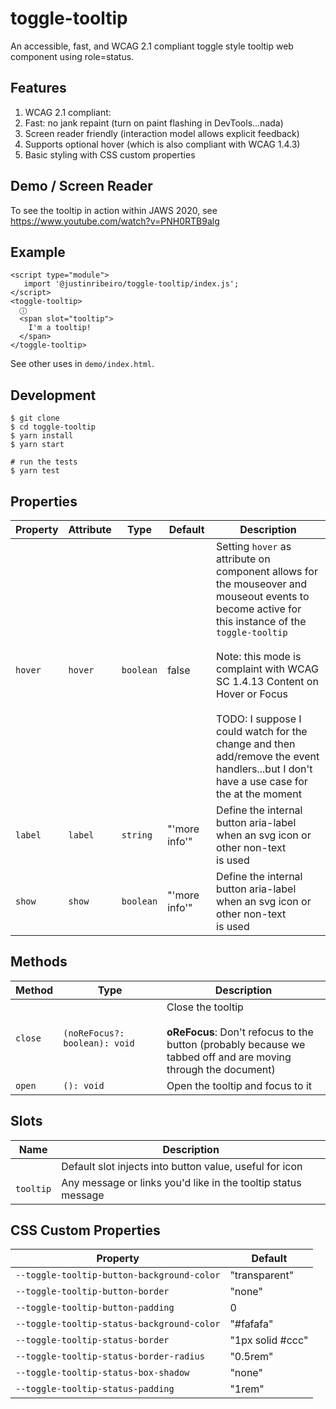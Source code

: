 # toggle-tooltip

An accessible, fast, and WCAG 2.1 compliant toggle style tooltip web component using role=status.

## Features
1. WCAG 2.1 compliant:
2. Fast: no jank repaint (turn on paint flashing in DevTools...nada)
3. Screen reader friendly (interaction model allows explicit feedback)
4. Supports optional hover (which is also compliant with WCAG 1.4.3)
5. Basic styling with CSS custom properties

## Demo /  Screen Reader
To see the tooltip in action within JAWS 2020, see
https://www.youtube.com/watch?v=PNH0RTB9alg

## Example
```
<script type="module">
   import '@justinribeiro/toggle-tooltip/index.js';
</script>
<toggle-tooltip>
  ⓘ
  <span slot="tooltip">
    I'm a tooltip!
  </span>
</toggle-tooltip>
```

See other uses in `demo/index.html`.

## Development
```
$ git clone
$ cd toggle-tooltip
$ yarn install
$ yarn start

# run the tests
$ yarn test
```

## Properties

| Property | Attribute | Type      | Default       | Description                                      |
|----------|-----------|-----------|---------------|--------------------------------------------------|
| `hover`  | `hover`   | `boolean` | false         | Setting `hover` as attribute on component allows for the mouseover and<br />mouseout events to become active for this instance of the `toggle-tooltip`<br /><br />Note: this mode is complaint with WCAG SC 1.4.13 Content on Hover or Focus<br /><br />TODO: I suppose I could watch for the change and then add/remove the event<br />handlers...but I don't have a use case for the at the moment |
| `label`  | `label`   | `string`  | "'more info'" | Define the internal button aria-label when an svg icon or other non-text<br />is used |
| `show`   | `show`    | `boolean` | "'more info'" | Define the internal button aria-label when an svg icon or other non-text<br />is used |

## Methods

| Method  | Type                          | Description                                      |
|---------|-------------------------------|--------------------------------------------------|
| `close` | `(noReFocus?: boolean): void` | Close the tooltip<br /><br />**oReFocus**: Don't refocus to the button (probably because we<br />tabbed off and are moving through the document) |
| `open`  | `(): void`                    | Open the tooltip and focus to it                 |

## Slots

| Name      | Description                                      |
|-----------|--------------------------------------------------|
|           | Default slot injects into button value, useful for icon |
| `tooltip` | Any message or links you'd like in the tooltip status message |

## CSS Custom Properties

| Property                                   | Default          |
|--------------------------------------------|------------------|
| `--toggle-tooltip-button-background-color` | "transparent"    |
| `--toggle-tooltip-button-border`           | "none"           |
| `--toggle-tooltip-button-padding`          | 0                |
| `--toggle-tooltip-status-background-color` | "#fafafa"        |
| `--toggle-tooltip-status-border`           | "1px solid #ccc" |
| `--toggle-tooltip-status-border-radius`    | "0.5rem"         |
| `--toggle-tooltip-status-box-shadow`       | "none"           |
| `--toggle-tooltip-status-padding`          | "1rem"           |
